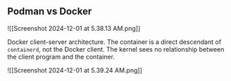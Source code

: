 ## Podman vs Docker

![[Screenshot 2024-12-01 at 5.38.13 AM.png]]

Docker client-server architecture. The container is a direct descendant of `containerd`, not the Docker client. The kernel sees no relationship between the client program and the container.

![[Screenshot 2024-12-01 at 5.39.24 AM.png]]